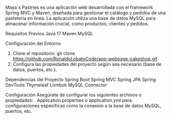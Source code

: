 Maya´s Pastries es una aplicación web desarrollada con el framework Spring MVC y Maven, diseñada para gestionar el catálogo y pedidos de una pastelería en línea. La aplicación utiliza una base de datos MySQL para almacenar información crucial, como productos, clientes y pedidos.

Requisitos Previos
Java 17
Maven
MySQL

Configuración del Entorno
1. Clone el repositorio: git clone https://github.com/RonaldoLobatoCode/app-webpage-cakeshop.git
2. Configura las propiedades del proyecto según sea necesario (base de datos, puertos, etc.).

Dependencias del Proyecto
Spring Boot
Spring MVC
Spring JPA
Spring DevTools
Thymeleaf
Lombok
MySQL Connector

Configuración
Asegúrate de configurar los siguientes archivos o propiedades:
  .  Application.properties o application.yml para configuraciones específicas como la conexión a la base de datos MySQL, puertos, etc.

